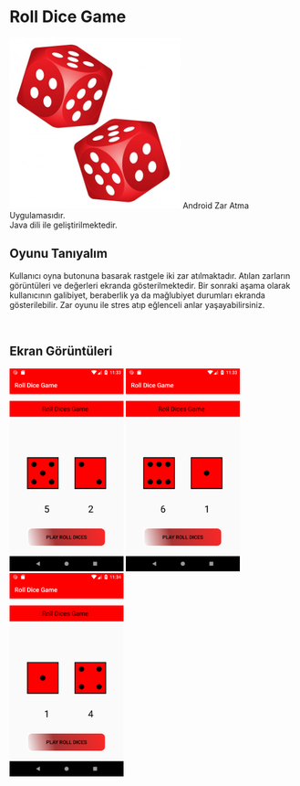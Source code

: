 # Roll Dice Game

<img src = "dice.jpg" width = 300/>
Android Zar Atma Uygulamasıdır. <br>
Java dili ile geliştirilmektedir.

<br>

## Oyunu Tanıyalım

Kullanıcı oyna butonuna basarak rastgele iki zar atılmaktadır.
Atılan zarların görüntüleri ve değerleri ekranda gösterilmektedir.
Bir sonraki aşama olarak kullanıcının galibiyet, beraberlik ya da mağlubiyet durumları ekranda gösterilebilir.
Zar oyunu ile stres atıp eğlenceli anlar yaşayabilirsiniz.

<br>

## Ekran Görüntüleri


<img src="https://github.com/halilozel1903/RollDiceGame/blob/master/Screenshot_1539290025.png" width="200" /> <img src="https://github.com/halilozel1903/RollDiceGame/blob/master/Screenshot_1539290034.png" width="200" /> <img src="https://github.com/halilozel1903/RollDiceGame/blob/master/Screenshot_1539290044.png" width="200" />

